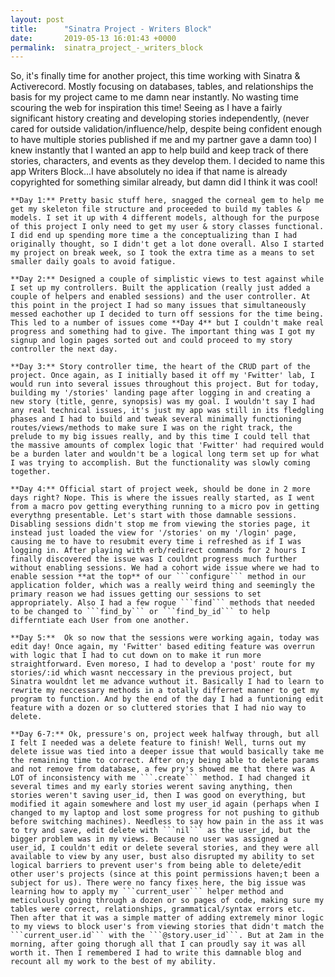 ```yaml
---
layout: post
title:      "Sinatra Project - Writers Block"
date:       2019-05-13 16:01:43 +0000
permalink:  sinatra_project_-_writers_block
---
```



  So, it's finally time for another project, this time working with Sinatra & Activerecord. Mostly focusing on databases, tables, and relationships the basis for my project came to me damn near instantly. No wasting time scouring the web for inspiration this time! Seeing as I have a fairly significant history creating and developing stories independently, (never cared for outside validation/influence/help, despite being confident enough to have multiple stories published if me and my partner gave a damn too) I knew instantly that I wanted an app to help build and keep track of there stories, characters, and events as they develop them. I decided to name this app Writers Block...I have absolutely no idea if that name is already copyrighted for something similar already, but damn did I think it was cool! 
	
	**Day 1:** Pretty basic stuff here, snagged the corneal gem to help me get my skeleton file structure and proceeded to build my tables & models. I set it up with 4 different models, although for the purpose of this project I only need to get my user & story classes functional. I did end up spending more time a the conceptualizing than I had originally thought, so I didn't get a lot done overall. Also I started my project on break week, so I took the extra time as a means to set smaller daily goals to avoid fatigue.
	
	**Day 2:** Designed a couple of simplistic views to test against while I set up my controllers. Built the application (really just added a couple of helpers and enabled sessions) and the user controller. At this point in the project I had so many issues that simultaneously messed eachother up I decided to turn off sessions for the time being. This led to a number of issues come **Day 4** but I couldn't make real progress and something had to give. The important thing was I got my signup and login pages sorted out and could proceed to my story controller the next day.
	
	**Day 3:** Story controller time, the heart of the CRUD part of the project. Once again, as I initially based it off my 'Fwitter' lab, I would run into several issues throughout this project. But for today, building my '/stories' landing page after logging in and creating a new story (title, genre, synopsis) was my goal. I wouldn't say I had any real technical issues, it's just my app was still in its fledgling phases and I had to build and tweak several minimally functioning routes/views/methods to make sure I was on the right track, the prelude to my big issues really, and by this time I could tell that the massive amounts of complex logic that 'Fwitter' had required would be a burden later and wouldn't be a logical long term set up for what I was trying to accomplish. But the functionality was slowly coming together.
	
	**Day 4:** Official start of project week, should be done in 2 more days right? Nope. This is where the issues really started, as I went from a macro pov getting everything running to a micro pov in getting everythng presentable. Let's start with those damnable sessions. Disabling sessions didn't stop me from viewing the stories page, it instead just loaded the view for '/stories' on my '/login' page, causing me to have to resubmit every time i refreshed as if I was logging in. After playing with erb/redirect commands for 2 hours I finally discovered the issue was I couldnt progress much further without enabling sessions. We had a cohort wide issue where we had to enable session **at the top** of our ```configure``` method in our application folder, which was a really weird thing and seemingly the primary reason we had issues getting our sessions to set appropriately. Also I had a few rogue ```find``` methods that needed to be changed to ```find_by``` or ```find_by_id``` to help differntiate each User from one another. 
	
	**Day 5:**  Ok so now that the sessions were working again, today was edit day! Once again, my 'Fwitter' based editing feature was overrun with logic that I had to cut down on to make it run more straightforward. Even moreso, I had to develop a 'post' route for my stories/:id which wasnt neccessary in the previous project, but Sinatra wouldnt let me advance wuthout it. Basically I had to learn to rewrite my neccessary methods in a totally differnet manner to get my program to function. And by the end of the day I had a funtioning edit feature with a dozen or so cluttered stories that I had nio way to delete.
	
	**Day 6-7:** Ok, pressure's on, project week halfway through, but all I felt I needed was a delete feature to finish! Well, turns out my delete issue was tied into a deeper issue that would basically take me the remaining time to correct. After on;y being able to delete params and not remove from database, a few pry's showed me that there was A LOT of inconsistency with me ```.create``` method. I had changed it several times and my early stories werent saving anything, then stories weren't saving user_id, then I was good on everything, but modified it again somewhere and lost my user_id again (perhaps when I changed to my laptop and lost some progress for not pushing to github before switching machines). Needless to say how pain in the ass it was to try and save, edit delete with ```nil``` as the user_id, but the bigger problem was in my views. Because no user was assigned a user_id, I couldn't edit or delete several stories, and they were all available to view by any user, bust also disrupted my ability to set logical barriers to prevent user's from being able to delete/edit other user's projects (since at this point permissions haven;t been a subject for us). There were no fancy fixes here, the big issue was learning how to apply my ```current_user``` helper method and meticulously going through a dozen or so pages of code, making sure my tables were correct, relationships, grammatical/syntax errors etc. Then after that it was a simple matter of adding extremely minor logic to my views to block user's from viewing stories that didn't match the ```current_user.id``` with the ```@story.user_id```. But at 2am in the morning, after going thorugh all that I can proudly say it was all worth it. Then I remembered I had to write this damnable blog and recount all my work to the best of my ability.

